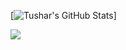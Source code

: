 [![Tushar's GitHub Stats](https://github-profile-summary-cards.vercel.app/api/cards/profile-details?username=tusharchaudhari30&theme=github_dark)]

![](https://komarev.com/ghpvc/?username=tusharchaudhari30)
